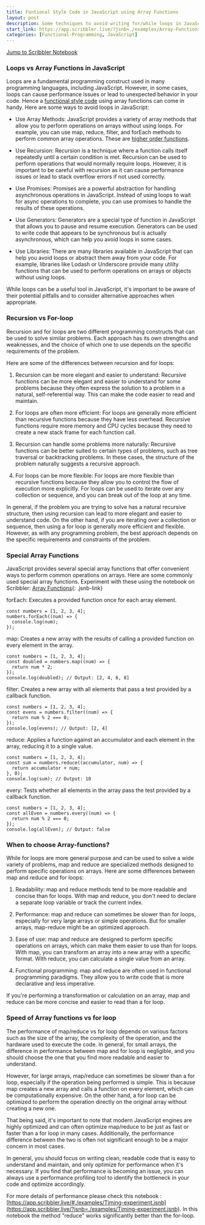 ```yaml
---
title: Funtional Style Code in JavaScript using Array Functions
layout: post
description: Some techniques to avoid writing for/while loops in JavaScript for readability and performance using Array functions like map, reduce, and forEach. These are second order functions and are helpful in writing functional style code.
start_link: https://app.scribbler.live/?jsnb=./examples/Array-Functions.jsnb
categories: [Functional-Programming, JavaScript]
---
```

[Jump to Scribbler Notebook](https://app.scribbler.live/?jsnb=./examples/Array-Functions.jsnb)
### Loops vs Array Functions in JavaScript
Loops are a fundamental programming construct used in many programming languages, including JavaScript. However, in some cases, loops can cause performance issues or lead to unexpected behavior in your code. Hence a [functional style code](/2023/03/13/JavaScript-for-Functional-Programming.html) using array functions can come in handy. Here are some ways to avoid loops in JavaScript:

- Use Array Methods: JavaScript provides a variety of array methods that allow you to perform operations on arrays without using loops. For example, you can use map, reduce, filter, and forEach methods to perform common array operations. These are [higher order functions](/2023/05/26/Higher-Order-Functions-in-Functional-Programming-using-JavaScript.html).

- Use Recursion: Recursion is a technique where a function calls itself repeatedly until a certain condition is met. Recursion can be used to perform operations that would normally require loops. However, it is important to be careful with recursion as it can cause performance issues or lead to stack overflow errors if not used correctly.

- Use Promises: Promises are a powerful abstraction for handling asynchronous operations in JavaScript. Instead of using loops to wait for async operations to complete, you can use promises to handle the results of these operations.

- Use Generators: Generators are a special type of function in JavaScript that allows you to pause and resume execution. Generators can be used to write code that appears to be synchronous but is actually asynchronous, which can help you avoid loops in some cases.

- Use Libraries: There are many libraries available in JavaScript that can help you avoid loops or abstract them away from your code. For example, libraries like Lodash or Underscore provide many utility functions that can be used to perform operations on arrays or objects without using loops.

While loops can be a useful tool in JavaScript, it's important to be aware of their potential pitfalls and to consider alternative approaches when appropriate.

### Recursion vs For-loop
Recursion and for loops are two different programming constructs that can be used to solve similar problems. Each approach has its own strengths and weaknesses, and the choice of which one to use depends on the specific requirements of the problem.

Here are some of the differences between recursion and for loops:

1. Recursion can be more elegant and easier to understand: Recursive functions can be more elegant and easier to understand for some problems because they often express the solution to a problem in a natural, self-referential way. This can make the code easier to read and maintain.

2. For loops are often more efficient: For loops are generally more efficient than recursive functions because they have less overhead. Recursive functions require more memory and CPU cycles because they need to create a new stack frame for each function call.

3. Recursion can handle some problems more naturally: Recursive functions can be better suited to certain types of problems, such as tree traversal or backtracking problems. In these cases, the structure of the problem naturally suggests a recursive approach.

4. For loops can be more flexible: For loops are more flexible than recursive functions because they allow you to control the flow of execution more explicitly. For loops can be used to iterate over any collection or sequence, and you can break out of the loop at any time.

In general, if the problem you are trying to solve has a natural recursive structure, then using recursion can lead to more elegant and easier to understand code. On the other hand, if you are iterating over a collection or sequence, then using a for loop is generally more efficient and flexible. However, as with any programming problem, the best approach depends on the specific requirements and constraints of the problem.

### Special Array Functions
JavaScript provides several special array functions that offer convenient ways to perform common operations on arrays. Here are some commonly used special array functions. Experiment with these using the notebook on Scribbler: [Array Functions](https://app.scribbler.live/?jsnb=./examples/Array-Functions.jsnb){: .jsnb-link} 

forEach: Executes a provided function once for each array element.
	
	const numbers = [1, 2, 3, 4];
	numbers.forEach((num) => {
	  console.log(num);
	});

map: Creates a new array with the results of calling a provided function on every element in the array.

	const numbers = [1, 2, 3, 4];
	const doubled = numbers.map((num) => {
	  return num * 2;
	});
	console.log(doubled); // Output: [2, 4, 6, 8]

filter: Creates a new array with all elements that pass a test provided by a callback function.

	const numbers = [1, 2, 3, 4];
	const evens = numbers.filter((num) => {
	  return num % 2 === 0;
	});
	console.log(evens); // Output: [2, 4]

reduce: Applies a function against an accumulator and each element in the array, reducing it to a single value.

	const numbers = [1, 2, 3, 4];
	const sum = numbers.reduce((accumulator, num) => {
	  return accumulator + num;
	}, 0);
	console.log(sum); // Output: 10

every: Tests whether all elements in the array pass the test provided by a callback function.

	const numbers = [1, 2, 3, 4];
	const allEven = numbers.every((num) => {
	  return num % 2 === 0;
	});
	console.log(allEven); // Output: false



### When to choose Array-functions?
While for loops are more general purpose and can be used to solve a wide variety of problems, map and reduce are specialized methods designed to perform specific operations on arrays. Here are some differences between map and reduce and for loops:

1. Readability: map and reduce methods tend to be more readable and concise than for loops. With map and reduce, you don't need to declare a separate loop variable or track the current index.

2. Performance: map and reduce can sometimes be slower than for loops, especially for very large arrays or simple operations. But for smaller arrays, map-reduce might be an optimized approach.

3. Ease of use: map and reduce are designed to perform specific operations on arrays, which can make them easier to use than for loops. With map, you can transform an array into a new array with a specific format. With reduce, you can calculate a single value from an array.

4. Functional programming: map and reduce are often used in functional programming paradigms. They allow you to write code that is more declarative and less imperative.

If you're performing a transformation or calculation on an array, map and reduce can be more concise and easier to read than a for loop.

### Speed of Array functions vs for loop
The performance of map/reduce vs for loop depends on various factors such as the size of the array, the complexity of the operation, and the hardware used to execute the code. In general, for small arrays, the difference in performance between map and for loop is negligible, and you should choose the one that you find more readable and easier to understand.

However, for large arrays, map/reduce can sometimes be slower than a for loop, especially if the operation being performed is simple. This is because map creates a new array and calls a function on every element, which can be computationally expensive. On the other hand, a for loop can be optimized to perform the operation directly on the original array without creating a new one.

That being said, it's important to note that modern JavaScript engines are highly optimized and can often optimize map/reduce to be just as fast or faster than a for loop in many cases. Additionally, the performance difference between the two is often not significant enough to be a major concern in most cases.

In general, you should focus on writing clean, readable code that is easy to understand and maintain, and only optimize for performance when it's necessary. If you find that performance is becoming an issue, you can always use a performance profiling tool to identify the bottleneck in your code and optimize accordingly.

For more details of performance please check this notebook : [https://app.scribbler.live/#./examples/Timing-experiment.jsnb](https://app.scribbler.live/?jsnb=./examples/Timing-experiment.jsnb). In this notebook the method "reduce" works significantly better than the for-loop.
